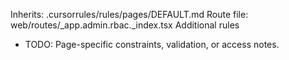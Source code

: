 Inherits: .cursorrules/rules/pages/DEFAULT.md
Route file: web/routes/_app.admin.rbac._index.tsx
Additional rules
- TODO: Page-specific constraints, validation, or access notes.
